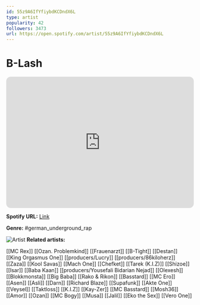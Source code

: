 ```yaml
---
id: 55z9A6IfYfiybdKCDndX6L
type: artist
popularity: 42
followers: 3473
url: https://open.spotify.com/artist/55z9A6IfYfiybdKCDndX6L
---
```

# B-Lash

<iframe style="border-radius:12px" src="https://open.spotify.com/embed/artist/55z9A6IfYfiybdKCDndX6L" width="100%" height="352" frameBorder="0" allowfullscreen="" allow="autoplay; clipboard-write; encrypted-media; fullscreen; picture-in-picture" loading="lazy"></iframe>

**Spotify URL:** [Link](https://open.spotify.com/artist/55z9A6IfYfiybdKCDndX6L)

**Genre:**  #german_underground_rap

![Artist](https://i.scdn.co/image/ab6761610000e5eb5ccd2e0a9af53e288c5c6db5)
**Related artists:**

[[MC Rex]]
[[Ozan. Problemkind]]
[[Frauenarzt]]
[[B-Tight]]
[[Destan]]
[[King Orgasmus One]]
[[producers/Lucry]]
[[producers/86kiloherz]]
[[Zaza]]
[[Kool Savas]]
[[Mach One]]
[[Chefket]]
[[Tarek (K.I.Z)]]
[[Shizoe]]
[[Isar]]
[[Baba Kaan]]
[[producers/Yousefali Bidarian Nejad]]
[[Olexesh]]
[[Blokkmonsta]]
[[Big Baba]]
[[Rako & Rikon]]
[[Basstard]]
[[MC Ero]]
[[Asen]]
[[Asli]]
[[Darn]]
[[Richard Blaze]]
[[Supafunk]]
[[Akte One]]
[[Veysel]]
[[Taktloss]]
[[K.I.Z]]
[[Kay-Zer]]
[[MC Basstard]]
[[Mosh36]]
[[Amor]]
[[Ozan]]
[[MC Bogy]]
[[Musa]]
[[Jalil]]
[[Eko the Sex]]
[[Vero One]]
